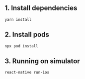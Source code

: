 ## 1. Install dependencies
`yarn install`


## 2. Install pods
`npx pod install`


## 3. Running on simulator
`react-native run-ios`
